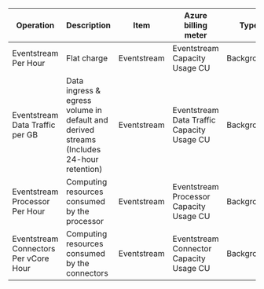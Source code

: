 | Operation                       | Description                               | Item         | Azure billing meter        | Type       |
| ------------------------------- | ----------------------------------------- | ------------ | -------------------------- | ---------- |
| Eventstream Per Hour | Flat charge  | Eventstream | Eventstream Capacity Usage CU               | Background |
| Eventstream Data Traffic per GB | Data ingress & egress volume in default and derived streams (Includes 24-hour retention) | Eventstream | Eventstream Data Traffic Capacity Usage CU | Background |
| Eventstream Processor Per Hour  | Computing resources consumed by the processor| Eventstream | Eventstream Processor Capacity Usage CU    | Background |
| Eventstream Connectors Per vCore Hour  | Computing resources consumed by the connectors |Eventstream | Eventstream Connector Capacity Usage CU | Background |
